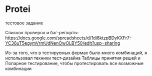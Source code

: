 # Protei
тестовое задание

Спискок проверок и баг-репорты: https://docs.google.com/spreadsheets/d/1di8ktzpBDyKXFr7-YC36uT5egymVrmUdNenOwOLBY50/edit?usp=sharing

Из-за того, что в тестируемых формах было много комбинаций, я использовал техники тест-дизайна Таблицы принятия решей и Попарное тестирование, чтобы протестировать все возможные комбинации

